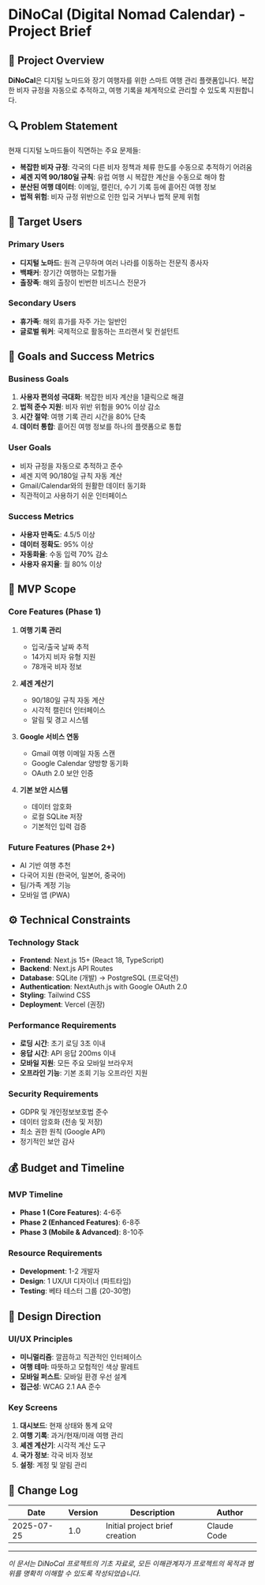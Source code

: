 # DiNoCal (Digital Nomad Calendar) - Project Brief

## 🎯 Project Overview

**DiNoCal**은 디지털 노마드와 장기 여행자를 위한 스마트 여행 관리 플랫폼입니다. 복잡한 비자 규정을 자동으로 추적하고, 여행 기록을 체계적으로 관리할 수 있도록 지원합니다.

## 🔍 Problem Statement

현재 디지털 노마드들이 직면하는 주요 문제들:
- **복잡한 비자 규정**: 각국의 다른 비자 정책과 체류 한도를 수동으로 추적하기 어려움
- **셰겐 지역 90/180일 규칙**: 유럽 여행 시 복잡한 계산을 수동으로 해야 함
- **분산된 여행 데이터**: 이메일, 캘린더, 수기 기록 등에 흩어진 여행 정보
- **법적 위험**: 비자 규정 위반으로 인한 입국 거부나 법적 문제 위험

## 👥 Target Users

### Primary Users
- **디지털 노마드**: 원격 근무하며 여러 나라를 이동하는 전문직 종사자
- **백패커**: 장기간 여행하는 모험가들
- **출장족**: 해외 출장이 빈번한 비즈니스 전문가

### Secondary Users
- **휴가족**: 해외 휴가를 자주 가는 일반인
- **글로벌 워커**: 국제적으로 활동하는 프리랜서 및 컨설턴트

## 🎯 Goals and Success Metrics

### Business Goals
1. **사용자 편의성 극대화**: 복잡한 비자 계산을 1클릭으로 해결
2. **법적 준수 지원**: 비자 위반 위험을 90% 이상 감소
3. **시간 절약**: 여행 기록 관리 시간을 80% 단축
4. **데이터 통합**: 흩어진 여행 정보를 하나의 플랫폼으로 통합

### User Goals
- 비자 규정을 자동으로 추적하고 준수
- 셰겐 지역 90/180일 규칙 자동 계산
- Gmail/Calendar와의 원활한 데이터 동기화
- 직관적이고 사용하기 쉬운 인터페이스

### Success Metrics
- **사용자 만족도**: 4.5/5 이상
- **데이터 정확도**: 95% 이상
- **자동화율**: 수동 입력 70% 감소
- **사용자 유지율**: 월 80% 이상

## 🚀 MVP Scope

### Core Features (Phase 1)
1. **여행 기록 관리**
   - 입국/출국 날짜 추적
   - 14가지 비자 유형 지원
   - 78개국 비자 정보

2. **셰겐 계산기**
   - 90/180일 규칙 자동 계산
   - 시각적 캘린더 인터페이스
   - 알림 및 경고 시스템

3. **Google 서비스 연동**
   - Gmail 여행 이메일 자동 스캔
   - Google Calendar 양방향 동기화
   - OAuth 2.0 보안 인증

4. **기본 보안 시스템**
   - 데이터 암호화
   - 로컬 SQLite 저장
   - 기본적인 입력 검증

### Future Features (Phase 2+)
- AI 기반 여행 추천
- 다국어 지원 (한국어, 일본어, 중국어)
- 팀/가족 계정 기능
- 모바일 앱 (PWA)

## ⚙️ Technical Constraints

### Technology Stack
- **Frontend**: Next.js 15+ (React 18, TypeScript)
- **Backend**: Next.js API Routes
- **Database**: SQLite (개발) → PostgreSQL (프로덕션)
- **Authentication**: NextAuth.js with Google OAuth 2.0
- **Styling**: Tailwind CSS
- **Deployment**: Vercel (권장)

### Performance Requirements
- **로딩 시간**: 초기 로딩 3초 이내
- **응답 시간**: API 응답 200ms 이내
- **모바일 지원**: 모든 주요 모바일 브라우저
- **오프라인 기능**: 기본 조회 기능 오프라인 지원

### Security Requirements
- GDPR 및 개인정보보호법 준수
- 데이터 암호화 (전송 및 저장)
- 최소 권한 원칙 (Google API)
- 정기적인 보안 감사

## 💰 Budget and Timeline

### MVP Timeline
- **Phase 1 (Core Features)**: 4-6주
- **Phase 2 (Enhanced Features)**: 6-8주
- **Phase 3 (Mobile & Advanced)**: 8-10주

### Resource Requirements
- **Development**: 1-2 개발자
- **Design**: 1 UX/UI 디자이너 (파트타임)
- **Testing**: 베타 테스터 그룹 (20-30명)

## 🎨 Design Direction

### UI/UX Principles
- **미니멀리즘**: 깔끔하고 직관적인 인터페이스
- **여행 테마**: 따뜻하고 모험적인 색상 팔레트
- **모바일 퍼스트**: 모바일 환경 우선 설계
- **접근성**: WCAG 2.1 AA 준수

### Key Screens
1. **대시보드**: 현재 상태와 통계 요약
2. **여행 기록**: 과거/현재/미래 여행 관리
3. **셰겐 계산기**: 시각적 계산 도구
4. **국가 정보**: 각국 비자 정보
5. **설정**: 계정 및 알림 관리

## 🔄 Change Log

| Date | Version | Description | Author |
|------|---------|-------------|---------|
| 2025-07-25 | 1.0 | Initial project brief creation | Claude Code |

---

*이 문서는 DiNoCal 프로젝트의 기초 자료로, 모든 이해관계자가 프로젝트의 목적과 범위를 명확히 이해할 수 있도록 작성되었습니다.*